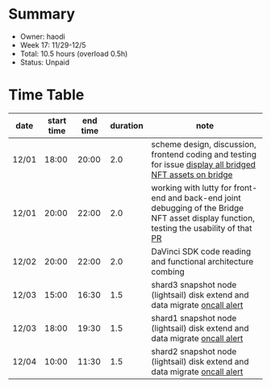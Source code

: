 # Summary
* Owner: haodi
* Week 17: 11/29-12/5
* Total: 10.5 hours (overload 0.5h)
* Status: Unpaid

# Time Table
| date  | start time  | end time | duration  |  note |
|---|---|---|---|---|
| 12/01 | 18:00 | 20:00 | 2.0 | scheme design, discussion, frontend coding and testing for issue [display all bridged NFT assets on bridge](https://github.com/harmony-one/ethhmy-bridge.frontend/issues/135) |
| 12/01 | 20:00 | 22:00 | 2.0 | working with lutty for front-end and back-end joint debugging of the Bridge NFT asset display function, testing the usability of that [PR](https://github.com/harmony-one/ethhmy-bridge.frontend/pull/137) |
| 12/02 | 20:00 | 22:00 | 2.0 | DaVinci SDK code reading and functional architecture combing |
| 12/03 | 15:00 | 16:30 | 1.5 | shard3 snapshot node (lightsail) disk extend and data migrate [oncall alert](https://harmonyone.pagerduty.com/incidents/Q1KJQPEWBDV2IM) |
| 12/03 | 18:00 | 19:30 | 1.5 | shard1 snapshot node (lightsail) disk extend and data migrate [oncall alert](https://harmonyone.pagerduty.com/incidents/Q1WFRHF7L93Y2R) |
| 12/04 | 10:00 | 11:30 | 1.5 | shard2 snapshot node (lightsail) disk extend and data migrate [oncall alert](https://harmonyone.pagerduty.com/incidents/Q1Z9DHK2X8WLAM) |